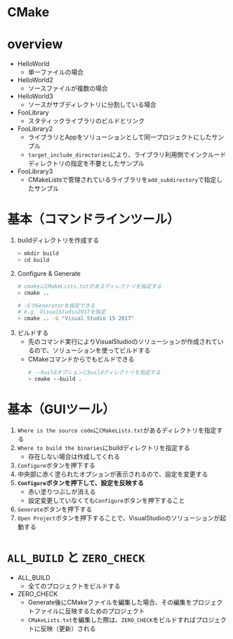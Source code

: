 # CMake

# overview

- HelloWorld
    - 単一ファイルの場合
- HelloWorld2
    - ソースファイルが複数の場合
- HelloWorld3
    - ソースがサブディレクトリに分割している場合
- FooLibrary
    - スタティックライブラリのビルドとリンク
- FooLibrary2
    - ライブラリとAppをソリューションとして同一プロジェクトにしたサンプル
    - `target_include_directories`により、ライブラリ利用側でインクルードディレクトリの指定を不要としたサンプル
- FooLibrary3
    - CMakeListsで管理されているライブラリを`add_subdirectory`で指定したサンプル
    

# 基本（コマンドラインツール）

1. buildディレクトリを作成する
    ```bash
    > mkdir build
    > cd build
    ```
1. Configure & Generate
    ```bash
    # cmakeにCMakeLists.txtがあるディレクトリを指定する
    > cmake ..

    # -GでGeneratorを指定できる
    # e.g. VisualStudio2017を指定
    > cmake .. -G "Visual Studio 15 2017"
    ```
1. ビルドする
    - 先のコマンド実行によりVisualStudioのソリューションが作成されているので、ソリューションを使ってビルドする
    - CMakeコマンドからでもビルドできる    
        ```bash
        # --buildオプションにbuildディレクトリを指定する
        > cmake --build .
        ```

# 基本（GUIツール）

1. `Where is the source code`に`CMakeLists.txt`があるディレクトリを指定する
1. `Where to build the binaries`にbuildディレクトリを指定する
    - 存在しない場合は作成してくれる
1. `Configure`ボタンを押下する
1. 中央部に赤く塗られたオプションが表示されるので、設定を変更する
1. **`Configure`ボタンを押下して、設定を反映する**
    - 赤い塗りつぶしが消える
    - 設定変更していなくても`Configure`ボタンを押下すること
1. `Generate`ボタンを押下する
1. `Open Project`ボタンを押下することで、VisualStudioのソリューションが起動する


# `ALL_BUILD` と `ZERO_CHECK`

- ALL_BUILD
    - 全てのプロジェクトをビルドする
- ZERO_CHECK
    - Generate後にCMakeファイルを編集した場合、その編集をプロジェクトファイルに反映するためのプロジェクト
    - `CMakeLists.txt`を編集した際は、`ZERO_CHECK`をビルドすればプロジェクトに反映（更新）される
